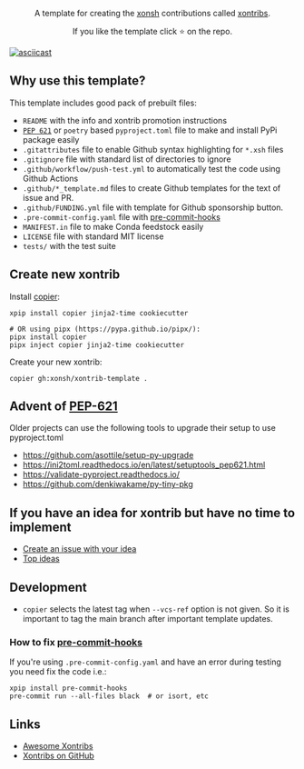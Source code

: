 <p align="center">
A template for creating the <a href="https://github.com/xonsh/xonsh">xonsh</a> contributions called <a href="https://xon.sh/xontribs.html">xontribs</a>.
</p>

<p align="center">
If you like the template click ⭐ on the repo.
</p>

[![asciicast](https://asciinema.org/a/499605.svg)](https://asciinema.org/a/499605)

## Why use this template?

This template includes good pack of prebuilt files:

* `README` with the info and xontrib promotion instructions
* [`PEP 621`](https://peps.python.org/pep-0621/) or `poetry` based `pyproject.toml` file to make and install PyPi package easily
* `.gitattributes` file to enable Github syntax highlighting for `*.xsh` files
* `.gitignore` file with standard list of directories to ignore
* `.github/workflow/push-test.yml` to automatically test the code using Github Actions
* `.github/*_template.md` files to create Github templates for the text of issue and PR.
* `.github/FUNDING.yml` file with template for Github sponsorship button.
* `.pre-commit-config.yaml` file with [pre-commit-hooks](https://github.com/pre-commit/pre-commit-hooks)
* `MANIFEST.in` file to make Conda feedstock easily
* `LICENSE` file with standard MIT license
* `tests/` with the test suite

## Create new xontrib

Install [copier](https://copier.readthedocs.io/en/stable/):

```xsh
xpip install copier jinja2-time cookiecutter

# OR using pipx (https://pypa.github.io/pipx/):
pipx install copier
pipx inject copier jinja2-time cookiecutter
```

Create your new xontrib:

```xsh
copier gh:xonsh/xontrib-template .
```

## Advent of [PEP-621](https://peps.python.org/pep-0621/)

Older projects can use the following tools to upgrade their setup to use pyproject.toml

* https://github.com/asottile/setup-py-upgrade
* https://ini2toml.readthedocs.io/en/latest/setuptools_pep621.html
* https://validate-pyproject.readthedocs.io/
* https://github.com/denkiwakame/py-tiny-pkg

## If you have an idea for xontrib but have no time to implement

* [Create an issue with your idea](https://github.com/xonsh/xontrib-template/issues/new?assignees=&labels=idea&template=idea.md&title=Idea%3A+)
* [Top ideas](https://github.com/xonsh/xontrib-template/issues?q=is%3Aissue+is%3Aopen+label%3Aidea+sort%3Areactions-%2B1-desc)

## Development

- `copier` selects the latest tag when `--vcs-ref` option is not given. So it is important to tag the main branch after important template updates.

### How to fix [pre-commit-hooks](https://github.com/pre-commit/pre-commit-hooks)

If you're using `.pre-commit-config.yaml` and have an error during testing you need fix the code i.e.:

```xsh
xpip install pre-commit-hooks
pre-commit run --all-files black  # or isort, etc
```

## Links

* [Awesome Xontribs](https://github.com/xonsh/awesome-xontribs)
* [Xontribs on GitHub](https://github.com/topics/xontrib)

